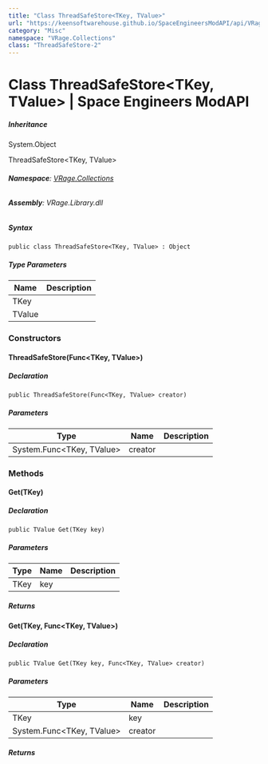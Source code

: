 ```yaml
---
title: "Class ThreadSafeStore<TKey, TValue>"
url: "https://keensoftwarehouse.github.io/SpaceEngineersModAPI/api/VRage.Collections.ThreadSafeStore-2.html"
category: "Misc"
namespace: "VRage.Collections"
class: "ThreadSafeStore-2"
---
```


# Class ThreadSafeStore<TKey, TValue> | Space Engineers ModAPI

##### Inheritance

System.Object

ThreadSafeStore<TKey, TValue>

###### **Namespace**: [VRage.Collections](https://keensoftwarehouse.github.io/SpaceEngineersModAPI/api/VRage.Collections.html)

###### **Assembly**: VRage.Library.dll

##### Syntax

```
public class ThreadSafeStore<TKey, TValue> : Object
```

##### Type Parameters

| Name | Description |
| --- | --- |
| TKey |     |
| TValue |     |

### [](#constructors)Constructors

#### [](#VRage_Collections_ThreadSafeStore_2__ctor_System_Func__0__1__)ThreadSafeStore(Func<TKey, TValue>)

##### Declaration

```
public ThreadSafeStore(Func<TKey, TValue> creator)
```

##### Parameters

| Type | Name | Description |
| --- | --- | --- |
| System.Func<TKey, TValue> | creator |     |

### [](#methods)Methods

#### [](#VRage_Collections_ThreadSafeStore_2_Get__0_)Get(TKey)

##### Declaration

```
public TValue Get(TKey key)
```

##### Parameters

| Type | Name | Description |
| --- | --- | --- |
| TKey | key |     |

##### Returns

#### [](#VRage_Collections_ThreadSafeStore_2_Get__0_System_Func__0__1__)Get(TKey, Func<TKey, TValue>)

##### Declaration

```
public TValue Get(TKey key, Func<TKey, TValue> creator)
```

##### Parameters

| Type | Name | Description |
| --- | --- | --- |
| TKey | key |     |
| System.Func<TKey, TValue> | creator |     |

##### Returns
